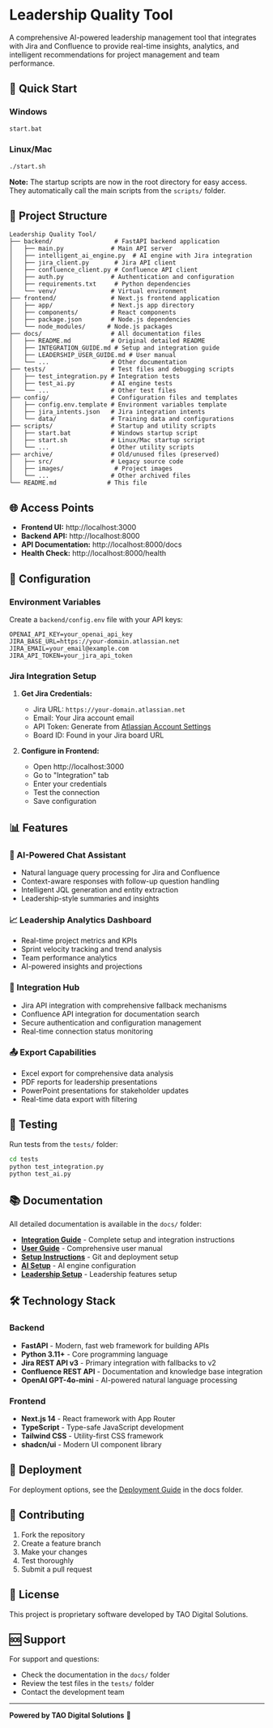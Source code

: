 # Leadership Quality Tool

A comprehensive AI-powered leadership management tool that integrates with Jira and Confluence to provide real-time insights, analytics, and intelligent recommendations for project management and team performance.

## 🚀 Quick Start

### Windows
```bash
start.bat
```

### Linux/Mac
```bash
./start.sh
```

**Note:** The startup scripts are now in the root directory for easy access. They automatically call the main scripts from the `scripts/` folder.

## 📁 Project Structure

```
Leadership Quality Tool/
├── backend/                 # FastAPI backend application
│   ├── main.py             # Main API server
│   ├── intelligent_ai_engine.py  # AI engine with Jira integration
│   ├── jira_client.py       # Jira API client
│   ├── confluence_client.py # Confluence API client
│   ├── auth.py             # Authentication and configuration
│   ├── requirements.txt     # Python dependencies
│   └── venv/               # Virtual environment
├── frontend/               # Next.js frontend application
│   ├── app/                # Next.js app directory
│   ├── components/         # React components
│   ├── package.json        # Node.js dependencies
│   └── node_modules/      # Node.js packages
├── docs/                   # All documentation files
│   ├── README.md           # Original detailed README
│   ├── INTEGRATION_GUIDE.md # Setup and integration guide
│   ├── LEADERSHIP_USER_GUIDE.md # User manual
│   └── ...                 # Other documentation
├── tests/                  # Test files and debugging scripts
│   ├── test_integration.py # Integration tests
│   ├── test_ai.py          # AI engine tests
│   └── ...                 # Other test files
├── config/                 # Configuration files and templates
│   ├── config.env.template # Environment variables template
│   ├── jira_intents.json   # Jira integration intents
│   └── data/               # Training data and configurations
├── scripts/                # Startup and utility scripts
│   ├── start.bat           # Windows startup script
│   ├── start.sh            # Linux/Mac startup script
│   └── ...                 # Other utility scripts
├── archive/                # Old/unused files (preserved)
│   ├── src/                # Legacy source code
│   ├── images/              # Project images
│   └── ...                 # Other archived files
└── README.md              # This file
```

## 🌐 Access Points

- **Frontend UI:** http://localhost:3000
- **Backend API:** http://localhost:8000
- **API Documentation:** http://localhost:8000/docs
- **Health Check:** http://localhost:8000/health

## 🔧 Configuration

### Environment Variables

Create a `backend/config.env` file with your API keys:

```env
OPENAI_API_KEY=your_openai_api_key
JIRA_BASE_URL=https://your-domain.atlassian.net
JIRA_EMAIL=your_email@example.com
JIRA_API_TOKEN=your_jira_api_token
```

### Jira Integration Setup

1. **Get Jira Credentials:**
   - Jira URL: `https://your-domain.atlassian.net`
   - Email: Your Jira account email
   - API Token: Generate from [Atlassian Account Settings](https://id.atlassian.com/manage-profile/security/api-tokens)
   - Board ID: Found in your Jira board URL

2. **Configure in Frontend:**
   - Open http://localhost:3000
   - Go to "Integration" tab
   - Enter your credentials
   - Test the connection
   - Save configuration

## 📊 Features

### 🤖 AI-Powered Chat Assistant
- Natural language query processing for Jira and Confluence
- Context-aware responses with follow-up question handling
- Intelligent JQL generation and entity extraction
- Leadership-style summaries and insights

### 📈 Leadership Analytics Dashboard
- Real-time project metrics and KPIs
- Sprint velocity tracking and trend analysis
- Team performance analytics
- AI-powered insights and projections

### 🔗 Integration Hub
- Jira API integration with comprehensive fallback mechanisms
- Confluence API integration for documentation search
- Secure authentication and configuration management
- Real-time connection status monitoring

### 📤 Export Capabilities
- Excel export for comprehensive data analysis
- PDF reports for leadership presentations
- PowerPoint presentations for stakeholder updates
- Real-time data export with filtering

## 🧪 Testing

Run tests from the `tests/` folder:

```bash
cd tests
python test_integration.py
python test_ai.py
```

## 📚 Documentation

All detailed documentation is available in the `docs/` folder:

- **[Integration Guide](docs/INTEGRATION_GUIDE.md)** - Complete setup and integration instructions
- **[User Guide](docs/LEADERSHIP_USER_GUIDE.md)** - Comprehensive user manual
- **[Setup Instructions](docs/GIT_SETUP_INSTRUCTIONS.md)** - Git and deployment setup
- **[AI Setup](docs/AI_SETUP_README.md)** - AI engine configuration
- **[Leadership Setup](docs/LEADERSHIP_SETUP.md)** - Leadership features setup

## 🛠️ Technology Stack

### Backend
- **FastAPI** - Modern, fast web framework for building APIs
- **Python 3.11+** - Core programming language
- **Jira REST API v3** - Primary integration with fallbacks to v2
- **Confluence REST API** - Documentation and knowledge base integration
- **OpenAI GPT-4o-mini** - AI-powered natural language processing

### Frontend
- **Next.js 14** - React framework with App Router
- **TypeScript** - Type-safe JavaScript development
- **Tailwind CSS** - Utility-first CSS framework
- **shadcn/ui** - Modern UI component library

## 🚀 Deployment

For deployment options, see the [Deployment Guide](docs/GIT_SETUP_INSTRUCTIONS.md) in the docs folder.

## 🤝 Contributing

1. Fork the repository
2. Create a feature branch
3. Make your changes
4. Test thoroughly
5. Submit a pull request

## 📄 License

This project is proprietary software developed by TAO Digital Solutions.

## 🆘 Support

For support and questions:
- Check the documentation in the `docs/` folder
- Review the test files in the `tests/` folder
- Contact the development team

---

**Powered by TAO Digital Solutions** 🚀
